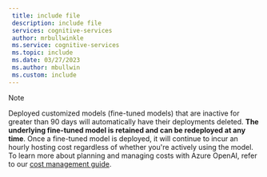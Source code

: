 ```yaml
---
 title: include file
 description: include file
 services: cognitive-services
 author: mrbullwinkle
 ms.service: cognitive-services
 ms.topic: include
 ms.date: 03/27/2023
 ms.author: mbullwin
 ms.custom: include
---
```


> [!NOTE]
> Deployed customized models (fine-tuned models) that are inactive for greater than 90 days will automatically have their deployments deleted. **The underlying fine-tuned model is retained and can be redeployed at any time**. Once a fine-tuned model is deployed, it will continue to incur an hourly hosting cost regardless of whether you're actively using the model. To learn more about planning and managing costs with Azure OpenAI, refer to our [cost management guide](/azure/cognitive-services/openai/how-to/manage-costs#base-series-and-codex-series-fine-tuned-models).